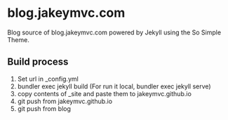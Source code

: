 # blog.jakeymvc.com

Blog source of blog.jakeymvc.com powered by Jekyll using the So Simple Theme.

## Build process
1. Set url in _config.yml
2. bundler exec jekyll build (For run it local, bundler exec jekyll serve)
3. copy contents of _site and paste them to jakeymvc.github.io
4. git push from jakeymvc.github.io
5. git push from blog
